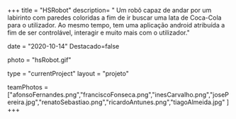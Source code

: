 +++
title = "HSRobot"
description= " Um robô capaz de andar por um labirinto com paredes coloridas a fim de ir buscar uma lata de Coca-Cola para o utilizador. Ao mesmo tempo, tem uma aplicação android atribuída a fim de ser controlável, interagir e muito mais com o utilizador." 

date = "2020-10-14" 
Destacado=false 

photo = "hsRobot.gif" 

type = "currentProject" 
layout = "projeto" 

teamPhotos = ["afonsoFernandes.png","franciscoFonseca.png","inesCarvalho.png","josePereira.jpg","renatoSebastiao.png","ricardoAntunes.png","tiagoAlmeida.jpg" ] 
+++